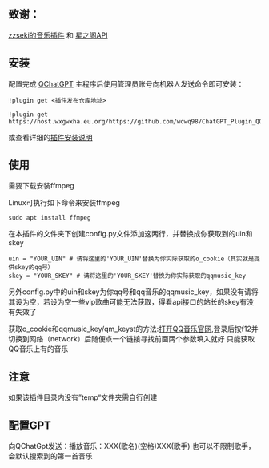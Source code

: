 ## 致谢：

[zzseki的音乐插件](https://github.com/zzseki/QChatGPT_Plugin_Music) 和 [星之阁API](https://api.xingzhige.com)

## 安装

配置完成 [QChatGPT](https://github.com/RockChinQ/QChatGPT) 主程序后使用管理员账号向机器人发送命令即可安装：

```
!plugin get <插件发布仓库地址>
```
```
!plugin get https://host.wxgwxha.eu.org/https://github.com/wcwq98/ChatGPT_Plugin_QQMusic
```
或查看详细的[插件安装说明]([https://github.com/RockChinQ/QChatGPT/wiki/5-%E6%8F%92%E4%BB%B6%E4%BD%BF%E7%94%A8](https://qchatgpt.rockchin.top/posts/PluginsUse/plugin_network.html))

## 使用


需要下载安装ffmpeg

Linux可执行如下命令来安装ffmpeg
```
sudo apt install ffmpeg
```


在本插件的文件夹下创建config.py文件添加这两行，并替换成你获取到的uin和skey

```
uin = "YOUR_UIN" # 请将这里的'YOUR_UIN'替换为你实际获取的o_cookie（其实就是提供skey的qq号）
skey = "YOUR_SKEY" # 请将这里的'YOUR_SKEY'替换为你实际获取的qqmusic_key
```

另外config.py中的uin和skey为你qq号和qq音乐的qqmusic_key，如果没有请将其设为空，若设为空一些vip歌曲可能无法获取，得看api接口的站长的skey有没有失效了

获取o_cookie和qqmusic_key/qm_keyst的方法:[打开QQ音乐官网](https://y.qq.com/),登录后按f12并切换到网络（network）后随便点一个链接寻找前面两个参数填入就好
只能获取QQ音乐上有的音乐


## 注意

如果该插件目录内没有”temp“文件夹需自行创建


## 配置GPT

向QChatGpt发送：播放音乐：XXX(歌名)(空格)XXX(歌手)
也可以不限制歌手，会默认搜索到的第一首音乐
